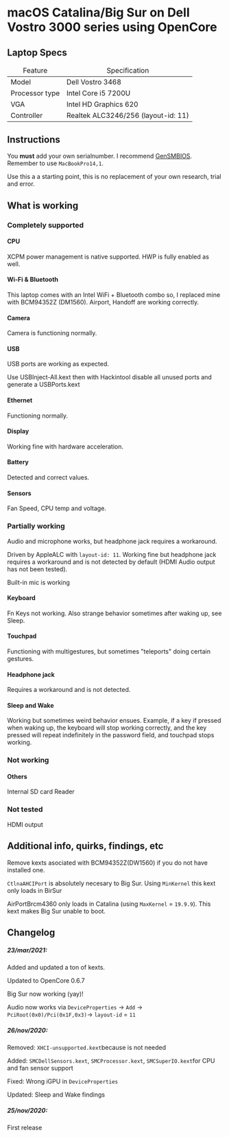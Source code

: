 <h1>macOS Catalina/Big Sur on Dell Vostro 3000 series using OpenCore</h1>
<h2>Laptop Specs</h2>
<table>
  <thead>
    <tr>
      <td style="text-align: center">Feature</td>
      <td style="text-align: center">Specification</td>
    </tr>
  </thead>
  <tbody>
    <tr>
      <td>Model</td>
      <td>Dell Vostro 3468</td>
    </tr>
    <tr>
      <td>Processor type</td>
      <td>Intel Core i5 7200U</td>
    </tr>
     <tr>
      <td>VGA</td>
      <td>Intel HD Graphics 620</td>
    </tr>
    <tr>
      <td>Controller</td>
      <td>Realtek ALC3246/256 (layout-id: 11)</td>
    </tr>
    <tr>
    </tr>
  </tbody>
</table>

## Instructions

You **must** add your own serialnumber. I recommend [GenSMBIOS](https://github.com/corpnewt/GenSMBIOS). Remember to use `MacBookPro14,1`. 

Use this a a starting point, this is no replacement of your own research, trial and error.



## What is working

### Completely supported

#### CPU

XCPM power management is native supported. HWP is fully enabled as well.

#### Wi-Fi & Bluetooth

This laptop comes with an Intel WiFi + Bluetooth combo so, I replaced mine with BCM94352Z (DM1560). Airport, Handoff are working correctly.

#### Camera

Camera is functioning normally.

#### USB

USB ports are working as expected.

Use USBInject-All.kext then with Hackintool disable all unused ports and generate a USBPorts.kext

#### Ethernet

Functioning normally.

#### Display

Working fine with hardware acceleration.

#### Battery

Detected and correct values.

#### Sensors

Fan Speed, CPU temp and voltage.



### Partially working

Audio and microphone works, but headphone jack requires a workaround.

Driven by AppleALC with `layout-id: 11`. Working fine but headphone jack requires a workaround and is not detected by default (HDMI Audio output has not been tested).

Built-in mic is working

#### Keyboard

Fn Keys not working. Also strange behavior sometimes after waking up, see Sleep.

#### Touchpad

Functioning with multigestures, but sometimes "teleports" doing certain gestures.

#### Headphone jack

Requires a workaround and is not detected.

#### Sleep and Wake

Working but sometimes weird behavior ensues. Example, if a key if pressed when waking up, the keyboard will stop working correctly, and the key pressed will repeat indefinitely in the password field, and touchpad stops working.

### Not working

#### Others

Internal SD card Reader

### Not tested

HDMI output

## Additional info, quirks, findings, etc 

Remove kexts asociated with BCM94352Z(DW1560) if you do not have installed one.

`CtlnaAHCIPort` is absolutely necesary to Big Sur. Using `MinKernel` this kext only loads in BirSur 

AirPortBrcm4360 only loads in Catalina (using `MaxKernel` = `19.9.9`). This kext makes Big Sur unable to boot.

## Changelog

##### 23/mar/2021:

Added and updated a ton of kexts.

Updated to OpenCore 0.6.7

Big Sur now working (yay)!

Audio now works via `DeviceProperties` -> `Add` -> `PciRoot(0x0)/Pci(0x1F,0x3)`-> `layout-id` = `11`

##### 26/nov/2020: 

Removed: `XHCI-unsupported.kext`because is not needed

Added: `SMCDellSensors.kext`, `SMCProcessor.kext`, `SMCSuperIO.kext`for CPU and fan sensor support

Fixed: Wrong iGPU in `DeviceProperties`

Updated: Sleep and Wake findings

##### 25/nov/2020: 

First release

